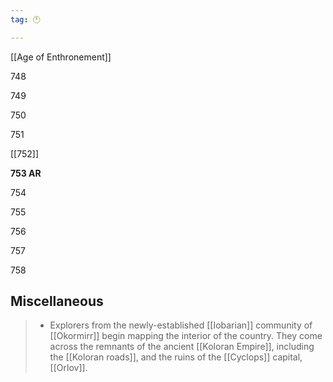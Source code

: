 ```yaml
---
tag: 🕛

---
```

[[Age of Enthronement]]


748

749

750

751

[[752]]

**753 AR**

754

755

756

757

758



## Miscellaneous

>  - Explorers from the newly-established [[Iobarian]] community of [[Okormirr]] begin mapping the interior of the country.  They come across the remnants of the ancient [[Koloran Empire]], including the [[Koloran roads]], and the ruins of the [[Cyclops]] capital, [[Orlov]].







